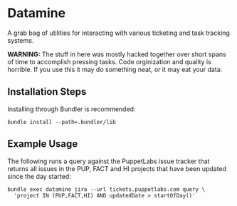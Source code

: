 # Datamine

A grab bag of utilities for interacting with various ticketing and task tracking systems.

__WARNING:__ The stuff in here was mostly hacked together over short spans of time to accomplish pressing tasks.
Code orginization and quality is horrible.
If you use this it may do something neat, or it may eat your data.

## Installation Steps

Installing through Bundler is recommended:

    bundle install --path=.bundler/lib

## Example Usage

The following runs a query against the PuppetLabs issue tracker that returns all issues in the PUP, FACT and HI projects that have been updated since the day started:

    bundle exec datamine jira --url tickets.puppetlabs.com query \
      'project IN (PUP,FACT,HI) AND updatedDate > startOfDay()'
